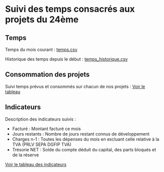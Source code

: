 # Suivi des temps consacrés aux projets du 24ème

## Temps

Temps du mois courant : [temps.csv](https://github.com/24eme/temps/blob/master/temps.csv)

Historique des temps depuis le début : [temps_historique.csv](https://github.com/24eme/temps/tree/master/temps_historique.csv)

## Consommation des projets

Suivi temps prévus et consommés sur chacun de nos projets : [Voir le tableau](https://github.com/24eme/temps/blob/master/suivi_forfaits.csv)

## Indicateurs

Description des indicateurs suivis :

* Facturé : Montant facturé ce mois
* Jours restants : Nombre de jours restant connus de développement
* Charges n-1 : Toutes les dépenses du mois en excluant celle relative à la TVA (PRLV SEPA DGFIP TVA)
* Trésorie NET : Solde du compte déduit du capital, des parts bloqués et de la réserve

[Voir le tableau des indicateurs](https://github.com/24eme/temps/blob/master/indicateurs.csv)
